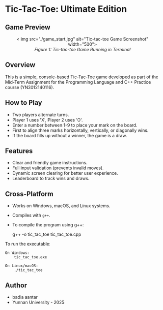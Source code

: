 # Tic-Tac-Toe: Ultimate Edition

## Game Preview
<p align="center">
  < img src="./game_start.jpg" alt="Tic-tac-toe Game Screenshot" width="500">
  <br>
  <em>Figure 1: Tic-tac-toe Game Running in Terminal</em>
</p >

## Overview
This is a simple, console-based Tic-Tac-Toe game developed as part of the Mid-Term Assignment for the Programming Language and C++ Practice course (YN3012140116).

## How to Play
- Two players alternate turns.
- Player 1 uses 'X', Player 2 uses 'O'.
- Enter a number between 1-9 to place your mark on the board.
- First to align three marks horizontally, vertically, or diagonally wins.
- If the board fills up without a winner, the game is a draw.

## Features
- Clear and friendly game instructions.
- Full input validation (prevents invalid moves).
- Dynamic screen clearing for better user experience.
- Leaderboard to track wins and draws.

## Cross-Platform
- Works on Windows, macOS, and Linux systems.
- Compiles with `g++`.
- To compile the program using g++:

    g++ -o tic_tac_toe tic_tac_toe.cpp

To run the executable:

    On Windows:
        tic_tac_toe.exe

    On Linux/macOS:
        ./tic_tac_toe

## Author
- badia aantar
- Yunnan University - 2025
